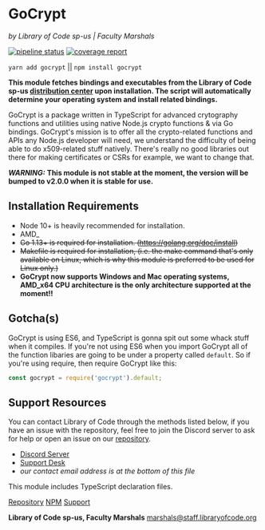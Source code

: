 # GoCrypt
*by Library of Code sp-us | Faculty Marshals*

[![pipeline status](https://gitlab.libraryofcode.org/engineering/gocrypt/badges/master/pipeline.svg)](https://gitlab.libraryofcode.org/engineering/gocrypt/commits/master) [![coverage report](https://gitlab.libraryofcode.org/engineering/gocrypt/badges/master/coverage.svg)](https://gitlab.libraryofcode.org/engineering/gocrypt/commits/master)

`yarn add gocrypt` || `npm install gocrypt`

**This module fetches bindings and executables from the Library of Code sp-us [distribution center](https://bin.libraryofcode.org) upon installation. The script will automatically determine your operating system and install related bindings.**

GoCrypt is a package written in TypeScript for advanced crytography functions and utilities using
native Node.js crypto functions & via Go bindings.
GoCrypt's mission is to offer all the crypto-related functions and APIs any Node.js developer will need, we understand the difficulty of being able to do x509-related stuff natively. There's really no good libraries out there for making certificates or CSRs for example, we want to change that.

***WARNING:*** **This module is __not__ stable at the moment, the version will be bumped to v2.0.0 when it is stable for use.**

## Installation Requirements

- Node 10+ is heavily recommended for installation. 
- AMD_
- ~~Go 1.13+ is required for installation. (https://golang.org/doc/install)~~
- ~~Makefile is required for installation, (i.e. the make command that's only available on Linux, which is why this module is preferred to be used for Linux only.)~~
- **GoCrypt now supports Windows and Mac operating systems, AMD_x64 CPU architecture is the only architecture supported at the moment!!**

## Gotcha(s)

GoCrypt is using ES6, and TypeScript is gonna spit out some whack stuff when it compiles. If you're not using ES6 when you import GoCrypt all of the function libaries are going to be under a property called `default`. So if you're using require, then require GoCrypt like this:
```js
const gocrypt = require('gocrypt').default;
```


## Support Resources
You can contact Library of Code through the methods listed below, if you have an issue with the repository, feel free to join the Discord server to ask for help or open an issue on our [repository](https://gitlab.libraryofcode.org/engineering/gocrypt).
- [Discord Server](https://discord.gg/F4ztpQh)
- [Support Desk](https://support.libraryofcode.org/)
- *our contact email address is at the bottom of this file*

This module includes TypeScript declaration files.


[Repository](https://gitlab.libraryofcode.org/engineering/gocrypt)
[NPM](https://npmjs.com/package/gocrypt)
[Support](https://support.libraryofcode.org)

**Library of Code sp-us, Faculty Marshals** <marshals@staff.libraryofcode.org>
